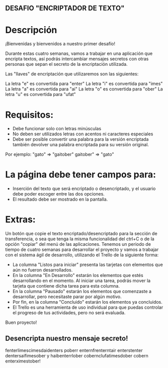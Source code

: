## DESAFIO "ENCRIPTADOR DE TEXTO"

# Descripción

¡Bienvenidas y bienvenidos a nuestro primer desafío!

Durante estas cuatro semanas, vamos a trabajar en una aplicación que encripta textos, así podrás intercambiar mensajes secretos con otras personas que sepan el secreto de la encriptación utilizada.

Las "llaves" de encriptación que utilizaremos son las siguientes:

La letra "e" es convertida para "enter"
La letra "i" es convertida para "imes"
La letra "a" es convertida para "ai"
La letra "o" es convertida para "ober"
La letra "u" es convertida para "ufat"

# Requisitos:

- Debe funcionar solo con letras minúsculas
- No deben ser utilizados letras con acentos ni caracteres especiales
- Debe ser posible convertir una palabra para la versión encriptada también devolver una palabra encriptada para su versión original.

Por ejemplo:
"gato" => "gaitober"
gaitober" => "gato"

# La página debe tener campos para:

- Inserción del texto que será encriptado o desencriptado, y el usuario debe poder escoger entre las dos opciones.
- El resultado debe ser mostrado en la pantalla.

# Extras:

Un botón que copie el texto encriptado/desencriptado para la sección de transferencia, o sea que tenga la misma funcionalidad del ctrl+C o de la opción "copiar" del menú de las aplicaciones.
Tenemos un periodo de tiempo de cuatro semanas para desarrollar el proyecto y vamos a trabajar con el sistema ágil de desarrollo, utilizando el Trello de la siguiente forma:

- La columna "Listos para iniciar" presenta las tarjetas con elementos que aún no fueron desarrollados.
- En la columna "En Desarrollo" estarán los elementos que estés desarrollando en el momento. Al iniciar una tarea, podrás mover la tarjeta que contiene dicha tarea para esta columna.
- En la columna "Pausado" estarán los elementos que comenzaste a desarrollar, pero necesitaste parar por algún motivo.
- Por fin, en la columna "Concluido" estarán los elementos ya concluidos.
- El Trello es una herramienta de uso individual para que puedas controlar el progreso de tus actividades, pero no será evaluada.

Buen proyecto!

## Desencripta nuestro mensaje secreto!

fenterlimescimesdaidenters poberr enternfrenterntair enterstenter dentersaifimesober y haibenterrlober cobernclufatimesdober cobern enterximestober!
